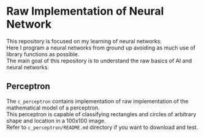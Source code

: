 # Raw Implementation of Neural Network

This repository is focused on my learning of neural networks.\
Here I program a neural networks from ground up avoiding as much use of library functions as possible.\
The main goal of this repository is to understand the raw basics of AI and neural networks.

## Perceptron

The `c_perceptron` contains implementation of raw implementation of the mathematical model of a perceptron.\
This perceptron is capable of classifying rectangles and circles of arbitrary shape and location in a 100x100 image.\
Refer to `c_perceptron/README.md` directory if you want to download and test.
